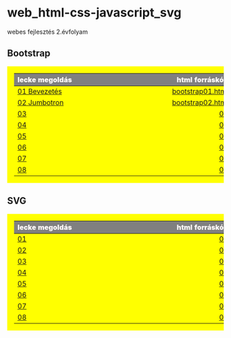# web_html-css-javascript_svg

webes fejlesztés 2.évfolyam

<style>
table {
    padding: 1rem;
    background: yellow;
}
    
table td {
    width: 25%;
    min-width: 237px;
}
    
table th {
    color: snow;
    background: gray;
    font-weight: 900;
    word-wrap: break-word;
}
</style>
  
## Bootstrap

| lecke megoldás | html forráskód | style forráskód | feladat kiírás|
|:--- | ---: | ---:| ---:|
| [01 Bevezetés](Bootstrap/01%2Bevezetes/Proba/bootstrap01.html) | [bootstrap01.html](https://github.com/b6sics/web_html-css-javascript_svg/blob/master/Bootstrap/01%20Bevezetes/Proba/bootstrap01.html) | | [docx](Bootstrap/01%2Bevezetes/bootstrap01%2Bevezetes.docx) |
| [02 Jumbotron](Bootstrap/02%20Fizu.hu%201%20Jumbotron/Jumbotron/bootstrap02.html) | [bootstrap02.html](https://github.com/b6sics/web_html-css-javascript_svg/blob/master/Bootstrap/02%20Fizu.hu%201%20Jumbotron/Jumbotron/bootstrap02.html) | [bootstrap02.css](https://github.com/b6sics/web_html-css-javascript_svg/blob/master/Bootstrap/02%20Fizu.hu%201%20Jumbotron/Jumbotron/bootstrap02.css) | [docx](Bootstrap/02%20Fizu.hu%201%20Jumbotron/bootstrap02%20Fizu%201%20Jumbotron.docx) |
| [03]() | [03]() | [03]() | [docx]() |
| [04]() | [04]() | [04]() | [docx]() |
| [05]() | [05]() | [05]() | [docx]() |
| [06]() | [06]() | [06]() | [docx]() |
| [07]() | [07]() | [07]() | [docx]() |
| [08]() | [08]() | [08]() | [docx]() |

## SVG

| lecke megoldás | html forráskód | style forráskód | feladat kiírás|
|:--- | ---: | ---:| ---:|
| [01]() | [01]() | [01]() | [docx]() |
| [02]() | [02]() | [02]() | [docx]() |
| [03]() | [03]() | [03]() | [docx]() |
| [04]() | [04]() | [04]() | [docx]() |
| [05]() | [05]() | [05]() | [docx]() |
| [06]() | [06]() | [06]() | [docx]() |
| [07]() | [07]() | [07]() | [docx]() |
| [08]() | [08]() | [08]() | [docx]() |
